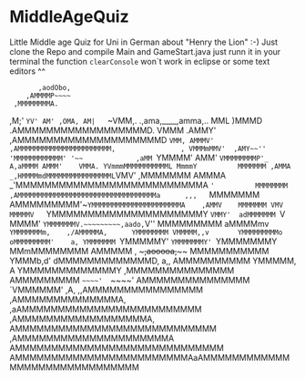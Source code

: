 # MiddleAgeQuiz

Little Middle age Quiz for Uni in German about "Henry the Lion" :-) 
Just clone the Repo and compile Main and GameStart.java just runn it in your terminal the function `clearConsole` won´t work in eclipse or some text editors ^^  


           ,aodObo,
        ,AMMMMP~~~~
     ,MMMMMMMMA.
   ,M;'     `YV'
  AM' ,OMA,
 AM|   `~VMM,.      .,ama,____,amma,..
 MML      )MMMD   .AMMMMMMMMMMMMMMMMMMD.
 VMMM    .AMMY'  ,AMMMMMMMMMMMMMMMMMMMMD
 `VMM, AMMMV'  ,AMMMMMMMMMMMMMMMMMMMMMMM,                ,
  VMMMmMMV'  ,AMY~~''  'MMMMMMMMMMMM' '~~             ,aMM
  `YMMMM'   AMM'        `VMMMMMMMMP'_              A,aMMMM
   AMMM'    VMMA. YVmmmMMMMMMMMMMML MmmmY          MMMMMMM
  ,AMMA   _,HMMMMmdMMMMMMMMMMMMMMMML`VMV'         ,MMMMMMM
  AMMMA _'MMMMMMMMMMMMMMMMMMMMMMMMMMA `'          MMMMMMMM
 ,AMMMMMMMMMMMMMMMMMMMMMMMMMMMMMMMMMMa      ,,,   `MMMMMMM
 AMMMMMMMMM'~`YMMMMMMMMMMMMMMMMMMMMMMA    ,AMMV    MMMMMMM
 VMV MMMMMV   `YMMMMMMMMMMMMMMMMMMMMMY   `VMMY'  adMMMMMMM
 `V  MMMM'      `YMMMMMMMV.~~~~~~~~~,aado,`V''   MMMMMMMMM
    aMMMMmv       `YMMMMMMMm,    ,/AMMMMMA,      YMMMMMMMM
    VMMMMM,,v       YMMMMMMMMMo oMMMMMMMMM'    a, YMMMMMMM
    `YMMMMMY'       `YMMMMMMMY' `YMMMMMMMY     MMmMMMMMMMM
     AMMMMM  ,        ~~~~~,aooooa,~~~~~~      MMMMMMMMMMM
       YMMMb,d'         dMMMMMMMMMMMMMD,   a,, AMMMMMMMMMM
        YMMMMM, A       YMMMMMMMMMMMMMY   ,MMMMMMMMMMMMMMM
       AMMMMMMMMM        `~~~~'  `~~~~'   AMMMMMMMMMMMMMMM
       `VMMMMMM'  ,A,                  ,,AMMMMMMMMMMMMMMMM
     ,AMMMMMMMMMMMMMMA,       ,aAMMMMMMMMMMMMMMMMMMMMMMMMM
   ,AMMMMMMMMMMMMMMMMMMA,    AMMMMMMMMMMMMMMMMMMMMMMMMMMMM
 ,AMMMMMMMMMMMMMMMMMMMMMA   AMMMMMMMMMMMMMMMMMMMMMMMMMMMMM
AMMMMMMMMMMMMMMMMMMMMMMMMAaAMMMMMMMMMMMMMMMMMMMMMMMMMMMMMM

